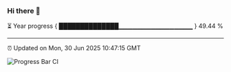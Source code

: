 ### Hi there 👋

⏳ Year progress { ██████████████▁▁▁▁▁▁▁▁▁▁▁▁▁▁▁▁ } 49.44 %

---

⏰ Updated on Mon, 30 Jun 2025 10:47:15 GMT

![Progress Bar CI](https://github.com/IshwaranRudhara/GIT-ACTION/workflows/Progress%20Bar%20CI/badge.svg)
